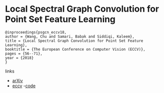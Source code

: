 # Local Spectral Graph Convolution for Point Set Feature Learning

```
@inproceedings{psgcn_eccv18,
author = {Wang, Chu and Samari, Babak and Siddiqi, Kaleem},
title = {Local Spectral Graph Convolution for Point Set Feature Learning},
booktitle = {The European Conference on Computer Vision (ECCV)},
pages = {56--71},
year = {2018}
} 
```

links
- [arXiv](https://arxiv.org/abs/1803.05827)
- [eccv](http://openaccess.thecvf.com/content_ECCV_2018/html/Chu_Wang_Local_Spectral_Graph_ECCV_2018_paper.html)
 -[code](https://github.com/fate3439/LocalSpecGCN)
